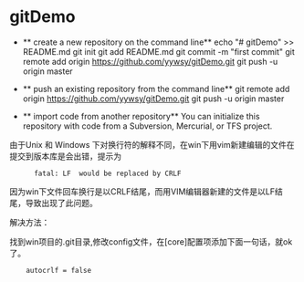 # gitDemo


- ** create a new repository on the command line**
		echo "# gitDemo" >> README.md
		git init
		git add README.md
		git commit -m "first commit"
		git remote add origin https://github.com/yywsy/gitDemo.git
		git push -u origin master

- ** push an existing repository from the command line**
		git remote add origin https://github.com/yywsy/gitDemo.git
		git push -u origin master

- ** import code from another repository**
	You can initialize this repository with code from a Subversion, Mercurial, or TFS project.


由于Unix 和 Windows 下对换行符的解释不同，在win下用vim新建编辑的文件在提交到版本库是会出错，提示为

          fatal: LF  would be replaced by CRLF 

因为win下文件回车换行是以CRLF结尾，而用VIM编辑器新建的文件是以LF结尾，导致出现了此问题。

 

解决方法：

找到win项目的.git目录,修改config文件，在[core]配置项添加下面一句话，就ok了。

		autocrlf = false  